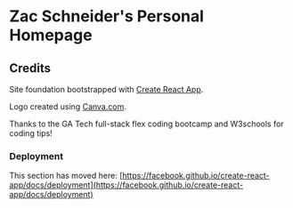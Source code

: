 # Zac Schneider's Personal Homepage

## Credits
Site foundation bootstrapped with [Create React App](https://github.com/facebook/create-react-app).

Logo created using [Canva.com](https://www.canva.com/).

Thanks to the GA Tech full-stack flex coding bootcamp and W3schools for coding tips!

### Deployment

This section has moved here: [https://facebook.github.io/create-react-app/docs/deployment](https://facebook.github.io/create-react-app/docs/deployment)
